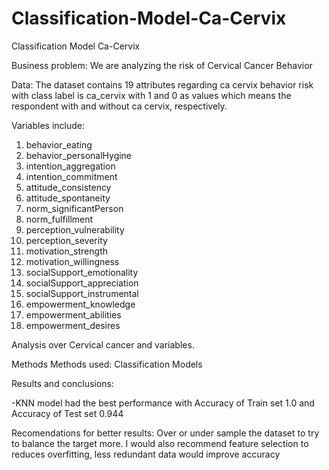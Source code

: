 # Classification-Model-Ca-Cervix
Classification Model Ca-Cervix

Business problem: We are analyzing the risk of Cervical Cancer Behavior

Data: 
The dataset contains 19 attributes regarding ca cervix behavior risk with class label is ca_cervix with 1 and 0 as values which means the respondent with and without ca cervix, respectively.


Variables include: 
1) behavior_eating
2) behavior_personalHygine
3) intention_aggregation
4) intention_commitment
5) attitude_consistency
6) attitude_spontaneity
7) norm_significantPerson
8) norm_fulfillment
9) perception_vulnerability
10) perception_severity
11) motivation_strength
12) motivation_willingness
13) socialSupport_emotionality
14) socialSupport_appreciation
15) socialSupport_instrumental
16) empowerment_knowledge
17) empowerment_abilities
18) empowerment_desires

Analysis over Cervical cancer and variables.

Methods Methods used: 
Classification Models

Results and conclusions:

-KNN model had the best performance with Accuracy of Train set 1.0 and Accuracy of Test set 0.944


 Recomendations for better results: 
 Over or under sample the dataset to try to balance the target more. I would also recommend feature selection to reduces overfitting, less redundant data would improve accuracy
